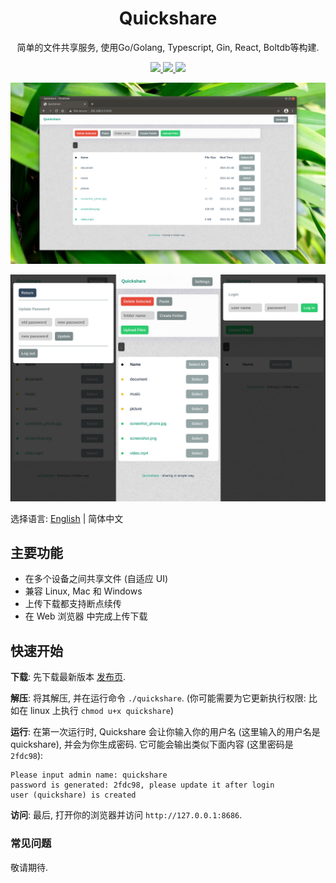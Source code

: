 <h1 align="center">
  Quickshare
</h1>
<p align="center">
  简单的文件共享服务, 使用Go/Golang, Typescript, Gin, React, Boltdb等构建.
</p>
<p align="center">
  <a href="https://github.com/ihexxa/quickshare/actions">
    <img src="https://github.com/ihexxa/quickshare/workflows/quickshare-ci/badge.svg" />
  </a>
  <a href="https://goreportcard.com/report/github.com/ihexxa/quickshare">
    <img src="https://goreportcard.com/badge/github.com/ihexxa/quickshare" />
  </a>
  <a href="https://gitter.im/quickshare/Lobby?utm_source=share-link&utm_medium=link&utm_campaign=share-link">
    <img src="https://badges.gitter.im/Join%20Chat.svg" />
  </a>
<p>

![Quickshare on desktop](./imgs/desktop.jpeg)

![Quickshare on mobile](./imgs/mobile.jpeg)

选择语言: [English](../README.md) | 简体中文

## 主要功能

- 在多个设备之间共享文件 (自适应 UI)
- 兼容 Linux, Mac 和 Windows
- 上传下载都支持断点续传
- 在 Web 浏览器 中完成上传下载

## 快速开始

**下载**: 先下载最新版本 [发布页](https://github.com/ihexxa/quickshare/releases).

**解压**: 将其解压, 并在运行命令 `./quickshare`. (你可能需要为它更新执行权限: 比如在 linux 上执行 `chmod u+x quickshare`)

**运行**: 在第一次运行时, Quickshare 会让你输入你的用户名 (这里输入的用户名是 quickshare), 并会为你生成密码. 它可能会输出类似下面内容 (这里密码是`2fdc98`):

```
Please input admin name: quickshare
password is generated: 2fdc98, please update it after login
user (quickshare) is created
```

**访问**: 最后, 打开你的浏览器并访问 `http://127.0.0.1:8686`.

### 常见问题

敬请期待.
